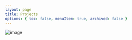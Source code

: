 ```yaml
---
layout: page
title: Projects
options: { toc: false, menuItem: true, archived: false }
---
```


<img src="https://user-images.githubusercontent.com/67690333/148852202-984c4d7d-498d-43f4-88eb-49b2a7b4b026.gif" id="egggif" hidden>

<script>
var egg = new Egg();
egg
  .addCode("up,up,down,down,left,right,left,right,b,a", function() {
    jQuery('#egggif').fadeIn(500, function() {
      window.setTimeout(function() { jQuery('#egggif').hide(); }, 5000);
    });
  })
  .addHook(function(){
    console.log("Hook called for: " + this.activeEgg.keys);
    console.log(this.activeEgg.metadata);
  }).listen();
</script>

![image](https://user-images.githubusercontent.com/67690333/148851416-6d526fd0-9f04-42ae-a542-dff77eefcd72.png)
